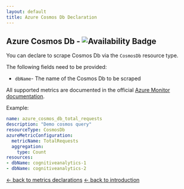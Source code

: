```yaml
---
layout: default
title: Azure Cosmos Db Declaration
---
```


## Azure Cosmos Db - ![Availability Badge](https://img.shields.io/badge/Available%20Starting-v1.0.0-green.svg)
You can declare to scrape Cosmos Db via the `CosmosDb` resource type.

The following fields need to be provided:
- `dbName`- The name of the Cosmos Db to be scraped

All supported metrics are documented in the official [Azure Monitor documentation](https://docs.microsoft.com/en-us/azure/azure-monitor/platform/metrics-supported#microsoftdocumentdbdatabaseaccounts).

Example:
```yaml
name: azure_cosmos_db_total_requests
description: "Demo cosmos query"
resourceType: CosmosDb
azureMetricConfiguration:
  metricName: TotalRequests
  aggregation:
    type: Count
resources:
- dbName: cognitiveanalytics-1
- dbName: cognitiveanalytics-2
```

[&larr; back to metrics declarations](/configuration/metrics)
[&larr; back to introduction](/)
